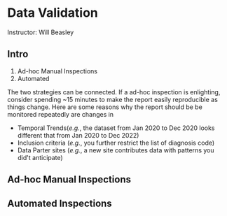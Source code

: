 Data Validation
==============

Instructor: Will Beasley


Intro
--------------------------------

1. Ad-hoc Manual Inspections
2. Automated

The two strategies can be connected.  If a ad-hoc inspection is enlighting, consider spending ~15 minutes to make the report easily reproducible as things change.  Here are some reasons why the report should be be monitored repeatedly are changes in

* Temporal Trends(*e.g.*, the dataset from Jan 2020 to Dec 2020 looks different that from Jan 2020 to Dec 2022)
* Inclusion criteria (*e.g.*, you further restrict the list of diagnosis code)
* Data Parter sites (*e.g.*, a new site contributes data with patterns you did't anticipate)

Ad-hoc Manual Inspections
--------------------------------



Automated Inspections
--------------------------------
